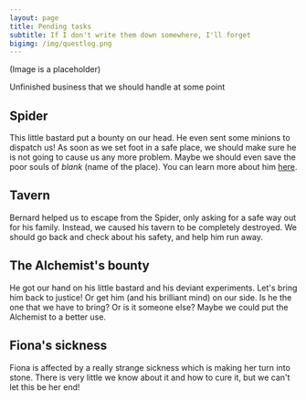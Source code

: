 ```yaml
---
layout: page
title: Pending tasks
subtitle: If I don't write them down somewhere, I'll forget
bigimg: /img/questlog.png
---
```

(Image is a placeholder)

Unfinished business that we should handle at some point

## Spider

This little bastard put a bounty on our head. He even sent some minions to dispatch us! As soon as we set foot in a safe place, we should make sure he is not going to cause us any more problem. Maybe we should even save the poor souls of _blank_ (name of the place). You can learn more about him [here](/bardsjournal/people/).

## Tavern

Bernard helped us to escape from the Spider, only asking for a safe way out for his family. Instead, we caused his tavern to be completely destroyed. We should go back and check about his safety, and help him run away.

## The Alchemist's bounty

He got our hand on his little bastard and his deviant experiments. Let's bring him back to justice! Or get him (and his brilliant mind) on our side. Is he the one that we have to bring? Or is it someone else? Maybe we could put the Alchemist to a better use.

## Fiona's sickness

Fiona is affected by a really strange sickness which is making her turn into stone. There is very little we know about it and how to cure it, but we can't let this be her end!
